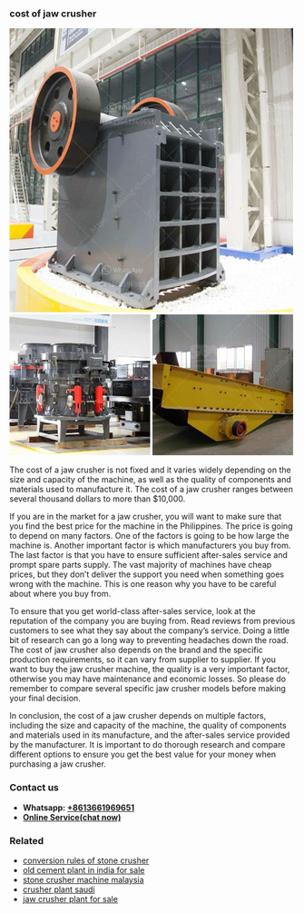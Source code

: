 <h3>cost of jaw crusher</h3><img src='1708589377.jpg' alt=''><p>The cost of a jaw crusher is not fixed and it varies widely depending on the size and capacity of the machine, as well as the quality of components and materials used to manufacture it. The cost of a jaw crusher ranges between several thousand dollars to more than $10,000.</p><p>If you are in the market for a jaw crusher, you will want to make sure that you find the best price for the machine in the Philippines. The price is going to depend on many factors. One of the factors is going to be how large the machine is. Another important factor is which manufacturers you buy from. The last factor is that you have to ensure sufficient after-sales service and prompt spare parts supply. The vast majority of machines have cheap prices, but they don’t deliver the support you need when something goes wrong with the machine. This is one reason why you have to be careful about where you buy from.</p><p>To ensure that you get world-class after-sales service, look at the reputation of the company you are buying from. Read reviews from previous customers to see what they say about the company’s service. Doing a little bit of research can go a long way to preventing headaches down the road. The cost of jaw crusher also depends on the brand and the specific production requirements, so it can vary from supplier to supplier. If you want to buy the jaw crusher machine, the quality is a very important factor, otherwise you may have maintenance and economic losses. So please do remember to compare several specific jaw crusher models before making your final decision.</p><p>In conclusion, the cost of a jaw crusher depends on multiple factors, including the size and capacity of the machine, the quality of components and materials used in its manufacture, and the after-sales service provided by the manufacturer. It is important to do thorough research and compare different options to ensure you get the best value for your money when purchasing a jaw crusher.</p><h3>Contact us</h3><ul><li><strong>Whatsapp:&nbsp;<a href="https://wa.me/8613661969651">+8613661969651</a></strong></li><li><a href="https://swt.shibang-china.com/?git&amp;zhl&amp;cost of jaw crusher"><strong>Online Service(chat now)</strong></a></li></ul><h3>Related</h3><ul><li><a href='conversion rules of stone crusher.md'>conversion rules of stone crusher</a></li><li><a href='old cement plant in india for sale.md'>old cement plant in india for sale</a></li><li><a href='stone crusher machine malaysia.md'>stone crusher machine malaysia</a></li><li><a href='crusher plant saudi.md'>crusher plant saudi</a></li><li><a href='jaw crusher plant for sale.md'>jaw crusher plant for sale</a></li></ul>